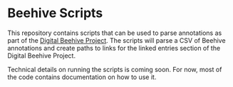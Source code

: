 # Beehive Scripts

This repository contains scripts that can be used to parse annotations as part of the [Digital Beehive Project](http://kislakcenter.github.io/digital-beehive). The scripts will parse a CSV of Beehive annotations and create paths to links for the linked entries section of the Digital Beehive Project.

Technical details on running the scripts is coming soon. For now, most of the code contains documentation on how to use it.
